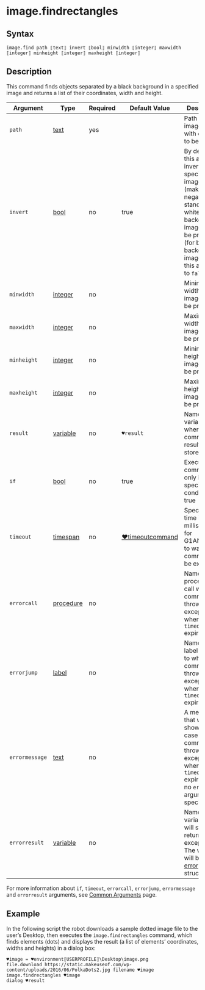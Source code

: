 # image.findrectangles

## Syntax

```G1ANT
image.find path ⟦text⟧ invert ⟦bool⟧ minwidth ⟦integer⟧ maxwidth ⟦integer⟧ minheight ⟦integer⟧ maxheight ⟦integer⟧
```

## Description

This command finds objects separated by a black background in a specified image and returns a list of their coordinates, width and height.

| Argument | Type | Required | Default Value | Description |
| -------- | ---- | -------- | ------------- | ----------- |
|`path`| [text](https://manual.g1ant.com/link/G1ANT.Language/G1ANT.Language/Structures/TextStructure.md) | yes |  | Path to an image file with objects to be counted |
|`invert`| [bool](https://manual.g1ant.com/link/G1ANT.Language/G1ANT.Language/Structures/BooleanStructure.md) | no | true | By default, this argument inverts a specified image (makes it a negative), so standard, white-background images can be processed (for black-background images, set this argument to `false`) |
|`minwidth`| [integer](https://manual.g1ant.com/link/G1ANT.Language/G1ANT.Language/Structures/IntegerStructure.md) | no |  | Minimal width of an image area to be processed               |
|`maxwidth`| [integer](https://manual.g1ant.com/link/G1ANT.Language/G1ANT.Language/Structures/IntegerStructure.md) | no |  | Maximal width of an image area to be processed               |
|`minheight`| [integer](https://manual.g1ant.com/link/G1ANT.Language/G1ANT.Language/Structures/IntegerStructure.md) | no |  | Minimal height of an image area to be processed              |
|`maxheight`| [integer](https://manual.g1ant.com/link/G1ANT.Language/G1ANT.Language/Structures/IntegerStructure.md) | no |                                                              | Maximal height of an image area to be processed              |
| `result`       | [variable](https://manual.g1ant.com/link/G1ANT.Language/G1ANT.Language/Structures/VariableStructure.md) | no       | `♥result`                                                   | Name of a variable where the command's result will be stored |
| `if`           | [bool](https://manual.g1ant.com/link/G1ANT.Language/G1ANT.Language/Structures/BooleanStructure.md) | no       | true                                                        | Executes the command only if a specified condition is true   |
| `timeout`      | [timespan](https://manual.g1ant.com/link/G1ANT.Language/G1ANT.Language/Structures/TimeSpanStructure.md) | no       | [♥timeoutcommand](https://manual.g1ant.com/link/G1ANT.Language/G1ANT.Addon.Core/Variables/TimeoutCommandVariable.md) | Specifies time in milliseconds for G1ANT.Robot to wait for the command to be executed |
| `errorcall`    | [procedure](https://manual.g1ant.com/link/G1ANT.Language/G1ANT.Language/Structures/ProcedureStructure.md) | no       |                                                             | Name of a procedure to call when the command throws an exception or when a given `timeout` expires |
| `errorjump`    | [label](https://manual.g1ant.com/link/G1ANT.Language/G1ANT.Language/Structures/LabelStructure.md) | no       |                                                             | Name of the label to jump to when the command throws an exception or when a given `timeout` expires |
| `errormessage` | [text](https://manual.g1ant.com/link/G1ANT.Language/G1ANT.Language/Structures/TextStructure.md) | no       |                                                             | A message that will be shown in case the command throws an exception or when a given `timeout` expires, and no `errorjump` argument is specified |
| `errorresult`  | [variable](https://manual.g1ant.com/link/G1ANT.Language/G1ANT.Language/Structures/VariableStructure.md) | no       |                                                             | Name of a variable that will store the returned exception. The variable will be of [error](https://manual.g1ant.com/link/G1ANT.Language/G1ANT.Language/Structures/ErrorStructure.md) structure  |

For more information about `if`, `timeout`, `errorcall`, `errorjump`, `errormessage` and `errorresult` arguments, see [Common Arguments](https://manual.g1ant.com/link/G1ANT.Manual/appendices/common-arguments.md) page.

## Example

In the following script the robot downloads a sample dotted image file to the user’s Desktop, then executes the `image.findrectangles` command, which finds elements (dots) and displays the result (a list of elements’ coordinates, widths and heights) in a dialog box:

```G1ANT
♥image = ♥environment⟦USERPROFILE⟧\Desktop\image.png
file.download https://static.makeuseof.com/wp-content/uploads/2016/06/PolkaDots2.jpg filename ♥image
image.findrectangles ♥image
dialog ♥result
```

